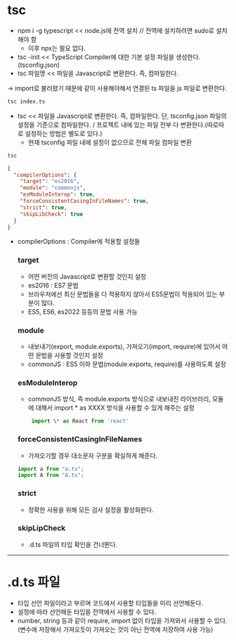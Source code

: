 # tsc

- npm i -g typescript << node.js에 전역 설치 // 전역에 설치하려면 sudo로 설치해야 함
  - 이후 npx는 필요 없다.
- tsc -init << TypeScript Compiler에 대한 기본 설정 파일을 생성한다.
  (tsconfig.json)
- tsc 파일명 << 파일을 Javascript로 변환한다. 즉, 컴파일한다.

-> import로 불러왔기 때문에 같이 사용해야해서 연결된 ts 파일을 js 파일로 변환한다.

```sh
tsc index.ts
```

- tsc << 파일을 Javascript로 변환한다. 즉, 컴파일한다. 단, tsconfig.json 파일의 설정을 기준으로 컴파일한다. / 프로젝트 내에 있는 파일 전부 다 변환한다.(따로따로 설정하는 방법은 별도로 있다.)
  - 현재 tsconfig 파일 내에 설정이 없으므로 전체 파일 컴파일 변환

```sh
tsc
```

```json
{
  "compilerOptions": {
    "target": "es2016",
    "module": "commonjs",
    "esModuleInterop": true,
    "forceConsistentCasingInFileNames": true,
    "strict": true,
    "skipLibCheck": true
  }
}
```

- compilerOptions : Compiler에 적용할 설정들

  ### target

  - 어떤 버전의 Javascript로 변환할 것인지 설정
  - es2016 : ES7 문법
  - 브라우저에선 최신 문법들을 다 적용하지 않아서 ES5문법이 적용되어 있는 부분이 많다.
  - ES5, ES6, es2022 등등의 문법 사용 가능

  ### module

  - 내보내기(export, module.exports), 가져오기(import, require)에 있어서 어떤 문법을 사용할 것인지 설정
  - commonJS : ES5 이하 문법(module.exports, require)를 사용하도록 설정

  ### esModuleInterop

  - commonJS 방식, 즉 module.exports 방식으로 내보내진 라이브러리, 모듈에 대해서 import \* as XXXX 방식을 사용할 수 있게 해주는 설정

    ```js
     import \* as React from 'react'
    ```

  ### forceConsistentCasingInFileNames

  - 가져오기할 경우 대소문자 구분을 확실하게 해준다.

  ```ts
  import a from "a.ts";
  import A from "A.ts";
  ```

  ### strict

  - 정확한 사용을 위해 모든 검사 설정을 활성화한다.

  ### skipLipCheck

  - .d.ts 파일의 타입 확인을 건너뛴다.

---

# .d.ts 파일

- 타입 선언 파일이라고 부르며 코드에서 사용할 타입들을 미리 선언해둔다.
- 설정에 따라 선언해둔 타입을 전역에서 사용할 수 있다.
- number, string 등과 같이 require, import 없이 타입을 가져와서 사용할 수 있다.
  (변수에 저장해서 가져오듯이 가져오는 것이 아닌 전역에 저장하여 사용 가능)
